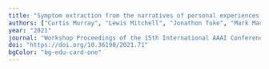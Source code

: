 ```yaml
---
title: "Symptom extraction from the narratives of personal experiences with COVID-19 on Reddit"
authors: ["Curtis Murray", "Lewis Mitchell", "Jonathon Tuke", "Mark Mackay"]
year: "2021"
journal: "Workshop Proceedings of the 15th International AAAI Conference on Web and Social Media, Special Edition on Healthcare Social Analytics"
doi: "https://doi.org/10.36190/2021.71"
bgColor: "bg-edu-card-one"
---
```

